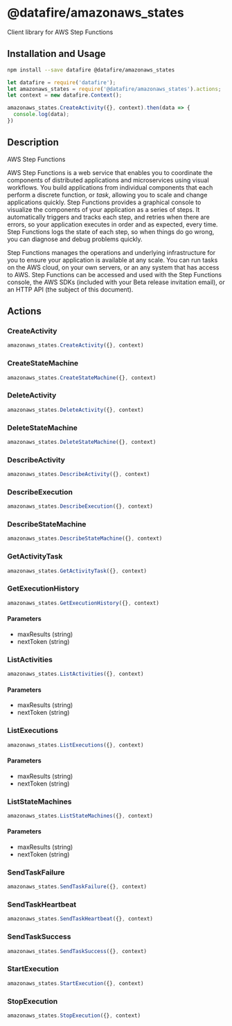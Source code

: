 # @datafire/amazonaws_states

Client library for AWS Step Functions

## Installation and Usage
```bash
npm install --save datafire @datafire/amazonaws_states
```

```js
let datafire = require('datafire');
let amazonaws_states = require('@datafire/amazonaws_states').actions;
let context = new datafire.Context();

amazonaws_states.CreateActivity({}, context).then(data => {
  console.log(data);
})
```

## Description
<fullname>AWS Step Functions</fullname> <p>AWS Step Functions is a web service that enables you to coordinate the components of distributed applications and microservices using visual workflows. You build applications from individual components that each perform a discrete function, or <i>task</i>, allowing you to scale and change applications quickly. Step Functions provides a graphical console to visualize the components of your application as a series of steps. It automatically triggers and tracks each step, and retries when there are errors, so your application executes in order and as expected, every time. Step Functions logs the state of each step, so when things do go wrong, you can diagnose and debug problems quickly.</p> <p>Step Functions manages the operations and underlying infrastructure for you to ensure your application is available at any scale. You can run tasks on the AWS cloud, on your own servers, or an any system that has access to AWS. Step Functions can be accessed and used with the Step Functions console, the AWS SDKs (included with your Beta release invitation email), or an HTTP API (the subject of this document).</p>

## Actions
### CreateActivity



```js
amazonaws_states.CreateActivity({}, context)
```


### CreateStateMachine



```js
amazonaws_states.CreateStateMachine({}, context)
```


### DeleteActivity



```js
amazonaws_states.DeleteActivity({}, context)
```


### DeleteStateMachine



```js
amazonaws_states.DeleteStateMachine({}, context)
```


### DescribeActivity



```js
amazonaws_states.DescribeActivity({}, context)
```


### DescribeExecution



```js
amazonaws_states.DescribeExecution({}, context)
```


### DescribeStateMachine



```js
amazonaws_states.DescribeStateMachine({}, context)
```


### GetActivityTask



```js
amazonaws_states.GetActivityTask({}, context)
```


### GetExecutionHistory



```js
amazonaws_states.GetExecutionHistory({}, context)
```

#### Parameters
* maxResults (string)
* nextToken (string)

### ListActivities



```js
amazonaws_states.ListActivities({}, context)
```

#### Parameters
* maxResults (string)
* nextToken (string)

### ListExecutions



```js
amazonaws_states.ListExecutions({}, context)
```

#### Parameters
* maxResults (string)
* nextToken (string)

### ListStateMachines



```js
amazonaws_states.ListStateMachines({}, context)
```

#### Parameters
* maxResults (string)
* nextToken (string)

### SendTaskFailure



```js
amazonaws_states.SendTaskFailure({}, context)
```


### SendTaskHeartbeat



```js
amazonaws_states.SendTaskHeartbeat({}, context)
```


### SendTaskSuccess



```js
amazonaws_states.SendTaskSuccess({}, context)
```


### StartExecution



```js
amazonaws_states.StartExecution({}, context)
```


### StopExecution



```js
amazonaws_states.StopExecution({}, context)
```


